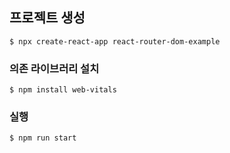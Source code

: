 ## 프로젝트 생성
```shell
$ npx create-react-app react-router-dom-example
```



### 의존 라이브러리 설치

```shell
$ npm install web-vitals
```


### 실행
```shell
$ npm run start
```

